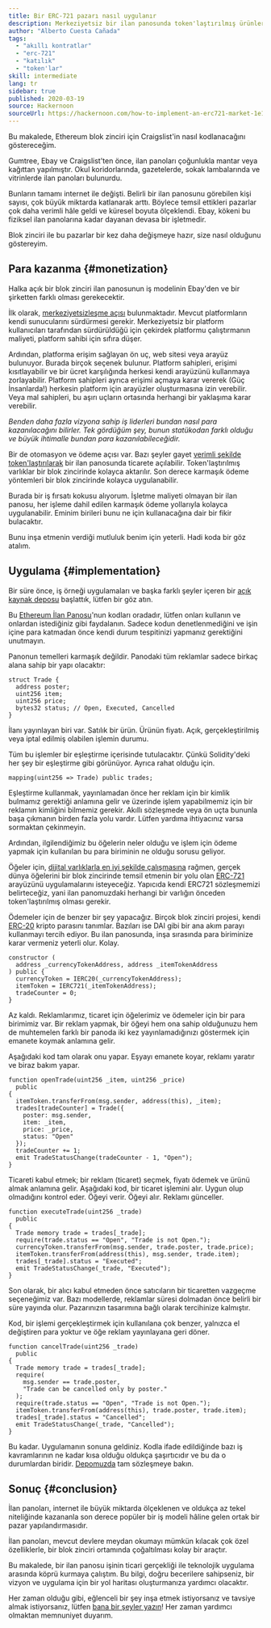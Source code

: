 ```yaml
---
title: Bir ERC-721 pazarı nasıl uygulanır
description: Merkeziyetsiz bir ilan panosunda token'laştırılmış ürünler nasıl satışa sunulur
author: "Alberto Cuesta Cañada"
tags:
  - "akıllı kontratlar"
  - "erc-721"
  - "katılık"
  - "token'lar"
skill: intermediate
lang: tr
sidebar: true
published: 2020-03-19
source: Hackernoon
sourceUrl: https://hackernoon.com/how-to-implement-an-erc721-market-1e1a32j9
---
```


Bu makalede, Ethereum blok zinciri için Craigslist'in nasıl kodlanacağını göstereceğim.

Gumtree, Ebay ve Craigslist'ten önce, ilan panoları çoğunlukla mantar veya kağıttan yapılmıştır. Okul koridorlarında, gazetelerde, sokak lambalarında ve vitrinlerde ilan panoları bulunurdu.

Bunların tamamı internet ile değişti. Belirli bir ilan panosunu görebilen kişi sayısı, çok büyük miktarda katlanarak arttı. Böylece temsil ettikleri pazarlar çok daha verimli hâle geldi ve küresel boyuta ölçeklendi. Ebay, kökeni bu fiziksel ilan panolarına kadar dayanan devasa bir işletmedir.

Blok zinciri ile bu pazarlar bir kez daha değişmeye hazır, size nasıl olduğunu göstereyim.

## Para kazanma {#monetization}

Halka açık bir blok zinciri ilan panosunun iş modelinin Ebay'den ve bir şirketten farklı olması gerekecektir.

İlk olarak, [merkeziyetsizleşme açısı](/developers/docs/web2-vs-web3/) bulunmaktadır. Mevcut platformların kendi sunucularını sürdürmesi gerekir. Merkeziyetsiz bir platform kullanıcıları tarafından sürdürüldüğü için çekirdek platformu çalıştırmanın maliyeti, platform sahibi için sıfıra düşer.

Ardından, platforma erişim sağlayan ön uç, web sitesi veya arayüz bulunuyor. Burada birçok seçenek bulunur. Platform sahipleri, erişimi kısıtlayabilir ve bir ücret karşılığında herkesi kendi arayüzünü kullanmaya zorlayabilir. Platform sahipleri ayrıca erişimi açmaya karar vererek (Güç İnsanlarda!) herkesin platform için arayüzler oluşturmasına izin verebilir. Veya mal sahipleri, bu aşırı uçların ortasında herhangi bir yaklaşıma karar verebilir.

_Benden daha fazla vizyona sahip iş liderleri bundan nasıl para kazanılacağını bilirler. Tek gördüğüm şey, bunun statükodan farklı olduğu ve büyük ihtimalle bundan para kazanılabileceğidir._

Bir de otomasyon ve ödeme açısı var. Bazı şeyler gayet [verimli şekilde token'laştırılarak](https://hackernoon.com/tokenization-of-digital-assets-g0ffk3v8s?ref=hackernoon.com) bir ilan panosunda ticarete açılabilir. Token'laştırılmış varlıklar bir blok zincirinde kolayca aktarılır. Son derece karmaşık ödeme yöntemleri bir blok zincirinde kolayca uygulanabilir.

Burada bir iş fırsatı kokusu alıyorum. İşletme maliyeti olmayan bir ilan panosu, her işleme dahil edilen karmaşık ödeme yollarıyla kolayca uygulanabilir. Eminim birileri bunu ne için kullanacağına dair bir fikir bulacaktır.

Bunu inşa etmenin verdiği mutluluk benim için yeterli. Hadi koda bir göz atalım.

## Uygulama {#implementation}

Bir süre önce, iş örneği uygulamaları ve başka farklı şeyler içeren bir [açık kaynak deposu](https://github.com/HQ20/contracts?ref=hackernoon.com) başlattık, lütfen bir göz atın.

Bu [Ethereum İlan Panosu](https://github.com/HQ20/contracts/tree/master/contracts/classifieds?ref=hackernoon.com)'nun kodları oradadır, lütfen onları kullanın ve onlardan istediğiniz gibi faydalanın. Sadece kodun denetlenmediğini ve işin içine para katmadan önce kendi durum tespitinizi yapmanız gerektiğini unutmayın.

Panonun temelleri karmaşık değildir. Panodaki tüm reklamlar sadece birkaç alana sahip bir yapı olacaktır:

```solidity
struct Trade {
  address poster;
  uint256 item;
  uint256 price;
  bytes32 status; // Open, Executed, Cancelled
}
```

İlanı yayınlayan biri var. Satılık bir ürün. Ürünün fiyatı. Açık, gerçekleştirilmiş veya iptal edilmiş olabilen işlemin durumu.

Tüm bu işlemler bir eşleştirme içerisinde tutulacaktır. Çünkü Solidity'deki her şey bir eşleştirme gibi görünüyor. Ayrıca rahat olduğu için.

```solidity
mapping(uint256 => Trade) public trades;
```

Eşleştirme kullanmak, yayınlamadan önce her reklam için bir kimlik bulmamız gerektiği anlamına gelir ve üzerinde işlem yapabilmemiz için bir reklamın kimliğini bilmemiz gerekir. Akıllı sözleşmede veya ön uçta bununla başa çıkmanın birden fazla yolu vardır. Lütfen yardıma ihtiyacınız varsa sormaktan çekinmeyin.

Ardından, ilgilendiğimiz bu öğelerin neler olduğu ve işlem için ödeme yapmak için kullanılan bu para biriminin ne olduğu sorusu geliyor.

Öğeler için, [dijital varlıklarla en iyi şekilde çalışmasına](https://hackernoon.com/tokenization-of-digital-assets-g0ffk3v8s?ref=hackernoon.com) rağmen, gerçek dünya öğelerini bir blok zincirinde temsil etmenin bir yolu olan [ERC-721](https://github.com/OpenZeppelin/openzeppelin-contracts/blob/master/contracts/token/ERC721/IERC721.sol?ref=hackernoon.com) arayüzünü uygulamalarını isteyeceğiz. Yapıcıda kendi ERC721 sözleşmemizi belirteceğiz, yani ilan panomuzdaki herhangi bir varlığın önceden token'laştırılmış olması gerekir.

Ödemeler için de benzer bir şey yapacağız. Birçok blok zinciri projesi, kendi [ERC-20](https://github.com/OpenZeppelin/openzeppelin-contracts/blob/master/contracts/token/ERC20/ERC20.sol?ref=hackernoon.com) kripto parasını tanımlar. Bazıları ise DAI gibi bir ana akım parayı kullanmayı tercih ediyor. Bu ilan panosunda, inşa sırasında para biriminize karar vermeniz yeterli olur. Kolay.

```solidity
constructor (
  address _currencyTokenAddress, address _itemTokenAddress
) public {
  currencyToken = IERC20(_currencyTokenAddress);
  itemToken = IERC721(_itemTokenAddress);
  tradeCounter = 0;
}
```

Az kaldı. Reklamlarımız, ticaret için öğelerimiz ve ödemeler için bir para birimimiz var. Bir reklam yapmak, bir öğeyi hem ona sahip olduğunuzu hem de muhtemelen farklı bir panoda iki kez yayınlamadığınızı göstermek için emanete koymak anlamına gelir.

Aşağıdaki kod tam olarak onu yapar. Eşyayı emanete koyar, reklamı yaratır ve biraz bakım yapar.

```solidity
function openTrade(uint256 _item, uint256 _price)
  public
{
  itemToken.transferFrom(msg.sender, address(this), _item);
  trades[tradeCounter] = Trade({
    poster: msg.sender,
    item: _item,
    price: _price,
    status: "Open"
  });
  tradeCounter += 1;
  emit TradeStatusChange(tradeCounter - 1, "Open");
}
```

Ticareti kabul etmek; bir reklam (ticaret) seçmek, fiyatı ödemek ve ürünü almak anlamına gelir. Aşağıdaki kod, bir ticaret işlemini alır. Uygun olup olmadığını kontrol eder. Öğeyi verir. Öğeyi alır. Reklamı günceller.

```solidity
function executeTrade(uint256 _trade)
  public
{
  Trade memory trade = trades[_trade];
  require(trade.status == "Open", "Trade is not Open.");
  currencyToken.transferFrom(msg.sender, trade.poster, trade.price);
  itemToken.transferFrom(address(this), msg.sender, trade.item);
  trades[_trade].status = "Executed";
  emit TradeStatusChange(_trade, "Executed");
}
```

Son olarak, bir alıcı kabul etmeden önce satıcıların bir ticaretten vazgeçme seçeneğimiz var. Bazı modellerde, reklamlar süresi dolmadan önce belirli bir süre yayında olur. Pazarınızın tasarımına bağlı olarak tercihinize kalmıştır.

Kod, bir işlemi gerçekleştirmek için kullanılana çok benzer, yalnızca el değiştiren para yoktur ve öğe reklam yayınlayana geri döner.

```solidity
function cancelTrade(uint256 _trade)
  public
{
  Trade memory trade = trades[_trade];
  require(
    msg.sender == trade.poster,
    "Trade can be cancelled only by poster."
  );
  require(trade.status == "Open", "Trade is not Open.");
  itemToken.transferFrom(address(this), trade.poster, trade.item);
  trades[_trade].status = "Cancelled";
  emit TradeStatusChange(_trade, "Cancelled");
}
```

Bu kadar. Uygulamanın sonuna geldiniz. Kodla ifade edildiğinde bazı iş kavramlarının ne kadar kısa olduğu oldukça şaşırtıcıdır ve bu da o durumlardan biridir. [Depomuzda](https://github.com/HQ20/contracts/blob/master/contracts/classifieds/Classifieds.sol) tam sözleşmeye bakın.

## Sonuç {#conclusion}

İlan panoları, internet ile büyük miktarda ölçeklenen ve oldukça az tekel niteliğinde kazananla son derece popüler bir iş modeli hâline gelen ortak bir pazar yapılandırmasıdır.

İlan panoları, mevcut devlere meydan okumayı mümkün kılacak çok özel özelliklerle, bir blok zinciri ortamında çoğaltılması kolay bir araçtır.

Bu makalede, bir ilan panosu işinin ticari gerçekliği ile teknolojik uygulama arasında köprü kurmaya çalıştım. Bu bilgi, doğru becerilere sahipseniz, bir vizyon ve uygulama için bir yol haritası oluşturmanıza yardımcı olacaktır.

Her zaman olduğu gibi, eğlenceli bir şey inşa etmek istiyorsanız ve tavsiye almak istiyorsanız, lütfen [bana bir şeyler yazın](https://albertocuesta.es/)! Her zaman yardımcı olmaktan memnuniyet duyarım.
